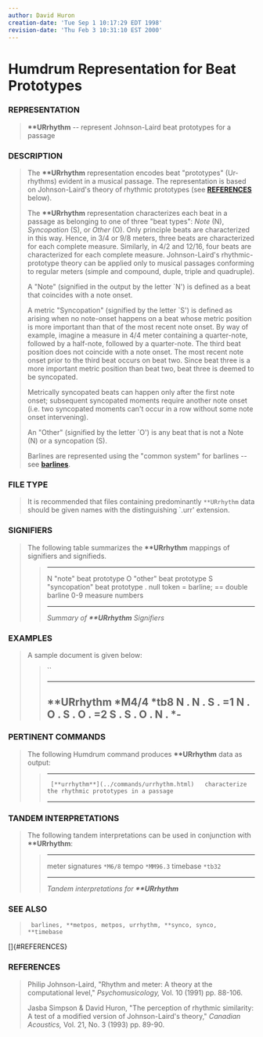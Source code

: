 ```yaml
---
author: David Huron
creation-date: 'Tue Sep 1 10:17:29 EDT 1998'
revision-date: 'Thu Feb 3 10:31:10 EST 2000'
---
```



Humdrum Representation for Beat Prototypes
==========================================

### REPRESENTATION

> **\*\*URrhythm** \-- represent Johnson-Laird beat prototypes for a
> passage

### DESCRIPTION

> The **\*\*URrhythm** representation encodes beat \"prototypes\"
> (Ur-rhythms) evident in a musical passage. The representation is based
> on Johnson-Laird\'s theory of rhythmic prototypes (see
> [**REFERENCES**](#REFERENCES) below).
>
> The **\*\*URrhythm** representation characterizes each beat in a
> passage as belonging to one of three \"beat types\": *Note* (N),
> *Syncopation* (S), or *Other* (O). Only principle beats are
> characterized in this way. Hence, in 3/4 or 9/8 meters, three beats
> are characterized for each complete measure. Similarly, in 4/2 and
> 12/16, four beats are characterized for each complete measure.
> Johnson-Laird\'s rhythmic-prototype theory can be applied only to
> musical passages conforming to regular meters (simple and compound,
> duple, triple and quadruple).
>
> A \"Note\" (signified in the output by the letter \`N\') is defined as
> a beat that coincides with a note onset.
>
> A metric \"Syncopation\" (signified by the letter \`S\') is defined as
> arising when no note-onset happens on a beat whose metric position is
> more important than that of the most recent note onset. By way of
> example, imagine a measure in 4/4 meter containing a quarter-note,
> followed by a half-note, followed by a quarter-note. The third beat
> position does not coincide with a note onset. The most recent note
> onset prior to the third beat occurs on beat two. Since beat three is
> a more important metric position than beat two, beat three is deemed
> to be syncopated.
>
> Metrically syncopated beats can happen only after the first note
> onset; subsequent syncopated moments require another note onset (i.e.
> two syncopated moments can\'t occur in a row without some note onset
> intervening).
>
> An \"Other\" (signified by the letter \`O\') is any beat that is not a
> Note (N) or a syncopation (S).
>
> Barlines are represented using the \"common system\" for barlines \--
> see [**barlines**](barlines.rep.html).

### FILE TYPE

> It is recommended that files containing predominantly `**URrhythm`
> data should be given names with the distinguishing \`.urr\' extension.

### SIGNIFIERS

> The following table summarizes the **\*\*URrhythm** mappings of
> signifiers and signifieds.
>
> >   ----- --------------------------------
> >   N     \"note\" beat prototype
> >   O     \"other\" beat prototype
> >   S     \"syncopation\" beat prototype
> >   .     null token
> >   =     barline; == double barline
> >   0-9   measure numbers
> >   ----- --------------------------------
> >
> > *Summary of **\*\*URrhythm** Signifiers*

### EXAMPLES

> A sample document is given below:
>
> > ``
> >
> >   --------------
> >   \*\*URrhythm
> >   \*M4/4
> >   \*tb8
> >   N
> >   .
> >   N
> >   .
> >   S
> >   .
> >   =1
> >   N
> >   .
> >   O
> >   .
> >   S
> >   .
> >   O
> >   .
> >   =2
> >   S
> >   .
> >   S
> >   .
> >   O
> >   .
> >   N
> >   .
> >   \*-
> >   --------------
> >
### PERTINENT COMMANDS

> The following Humdrum command produces **\*\*URrhythm** data as
> output:
>
> >   -- ------------------------------------------- ---------------------------------------------------
> >      [**urrhythm**](../commands/urrhythm.html)   characterize the rhythmic prototypes in a passage
> >   -- ------------------------------------------- ---------------------------------------------------
> >
### TANDEM INTERPRETATIONS

> The following tandem interpretations can be used in conjunction with
> **\*\*URrhythm**:
>
> >   ------------------ -----------
> >   meter signatures   `*M6/8`
> >   tempo              `*MM96.3`
> >   timebase           `*tb32`
> >   ------------------ -----------
> >
> > *Tandem interpretations for **\*\*URrhythm***

### SEE ALSO

> ` barlines, **metpos, metpos, urrhythm, **synco, synco, **timebase`

[]{#REFERENCES}

### REFERENCES

> Philip Johnson-Laird, \"Rhythm and meter: A theory at the
> computational level,\" *Psychomusicology,* Vol. 10 (1991) pp. 88-106.
>
> Jasba Simpson & David Huron, \"The perception of rhythmic similarity:
> A test of a modified version of Johnson-Laird\'s theory,\" *Canadian
> Acoustics,* Vol. 21, No. 3 (1993) pp. 89-90.

